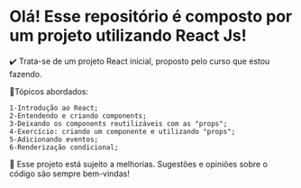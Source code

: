 <h1>Olá! Esse repositório é composto por um projeto utilizando React Js!</h1>

✔️ Trata-se de um projeto React inicial, proposto pelo curso que estou fazendo.

📝Tópicos abordados:

    1-Introdução ao React;
    2-Entendendo e criando components;
    3-Deixando os components reutilizáveis com as "props";
    4-Exercício: criando um componente e utilizando "props";
    5-Adicionando eventos;
    6-Renderização condicional;
 
🌱 Esse projeto está sujeito a melhorias. Sugestões e opiniões sobre o código são sempre bem-vindas!